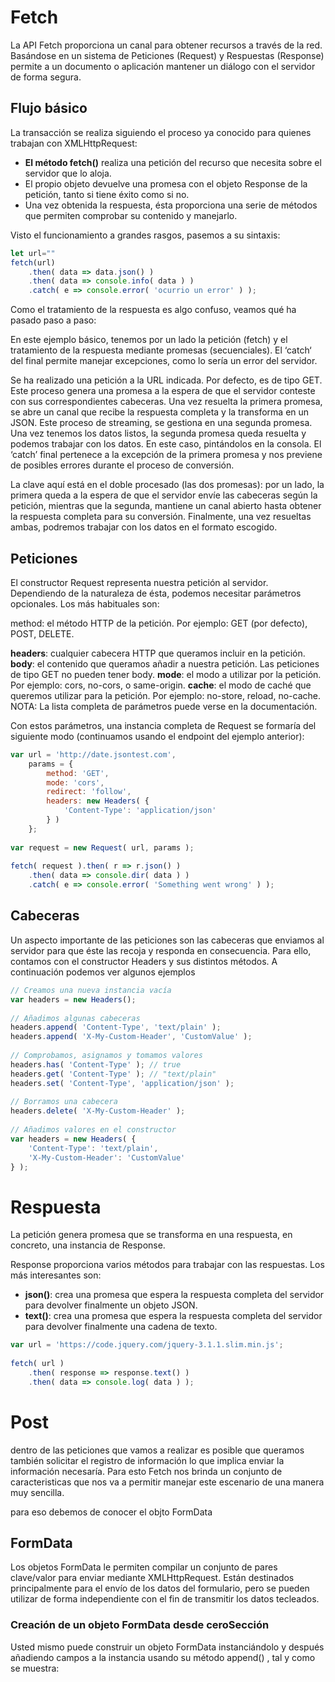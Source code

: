 # Fetch
La API Fetch proporciona un canal para obtener recursos a través de la red. Basándose en un sistema de Peticiones (Request) y Respuestas (Response) permite a un documento o aplicación mantener un diálogo con el servidor de forma segura.

## Flujo básico
La transacción se realiza siguiendo el proceso ya conocido para quienes trabajan con XMLHttpRequest:

* **El método fetch()** realiza una petición del recurso que necesita sobre el servidor que lo aloja.
* El propio objeto devuelve una promesa con el objeto Response de la petición, tanto si tiene éxito como si no.
* Una vez obtenida la respuesta, ésta proporciona una serie de métodos que permiten comprobar su contenido y manejarlo.

Visto el funcionamiento a grandes rasgos, pasemos a su sintaxis:

````javascript
let url=""
fetch(url)
    .then( data => data.json() )
    .then( data => console.info( data ) )
    .catch( e => console.error( 'ocurrio un error' ) );
````
Como el tratamiento de la respuesta es algo confuso, veamos qué ha pasado paso a paso:


En este ejemplo básico, tenemos por un lado la petición (fetch) y el tratamiento de la respuesta mediante promesas (secuenciales). El ‘catch‘ del final permite manejar excepciones, como lo sería un error del servidor.

Se ha realizado una petición a la URL indicada. Por defecto, es de tipo GET. Este proceso genera una promesa a la espera de que el servidor conteste con sus correspondientes cabeceras.
Una vez resuelta la primera promesa, se abre un canal que recibe la respuesta completa y la transforma en un JSON. Este proceso de streaming, se gestiona en una segunda promesa.
Una vez tenemos los datos listos, la segunda promesa queda resuelta y podemos trabajar con los datos. En este caso, pintándolos en la consola.
El ‘catch’ final pertenece a la excepción de la primera promesa y nos previene de posibles errores durante el proceso de conversión.

La clave aquí está en el doble procesado (las dos promesas): por un lado, la primera queda a la espera de que el servidor envíe las cabeceras según la petición, mientras que la segunda, mantiene un canal abierto hasta obtener la respuesta completa para su conversión. Finalmente, una vez resueltas ambas, podremos trabajar con los datos en el formato escogido.

## Peticiones
El constructor Request representa nuestra petición al servidor. Dependiendo de la naturaleza de ésta, podemos necesitar parámetros opcionales. Los más habituales son:

method: el método HTTP de la petición. Por ejemplo: GET (por defecto), POST, DELETE.

**headers**: cualquier cabecera HTTP que queramos incluir en la petición.
**body**: el contenido que queramos añadir a nuestra petición. Las peticiones de tipo GET no pueden tener body.
**mode**: el modo a utilizar por la petición. Por ejemplo: cors, no-cors, o same-origin.
**cache**: el modo de caché que queremos utilizar para la petición. Por ejemplo: no-store, reload, no-cache.
NOTA: La lista completa de parámetros puede verse en la documentación.

Con estos parámetros, una instancia completa de Request se formaría del siguiente modo (continuamos usando el endpoint del ejemplo anterior):

````javascript
var url = 'http://date.jsontest.com',
    params = {
        method: 'GET', 
        mode: 'cors', 
        redirect: 'follow',
        headers: new Headers( {
            'Content-Type': 'application/json'
        } )
    };     
 
var request = new Request( url, params );
 
fetch( request ).then( r => r.json() )
    .then( data => console.dir( data ) )
    .catch( e => console.error( 'Something went wrong' ) );

````


## Cabeceras
Un aspecto importante de las peticiones son las cabeceras que enviamos al servidor para que éste las recoja y responda en consecuencia. Para ello, contamos con el constructor Headers y sus distintos métodos. A continuación podemos ver algunos ejemplos

````javascript
// Creamos una nueva instancia vacía
var headers = new Headers();
 
// Añadimos algunas cabeceras
headers.append( 'Content-Type', 'text/plain' );
headers.append( 'X-My-Custom-Header', 'CustomValue' );
 
// Comprobamos, asignamos y tomamos valores
headers.has( 'Content-Type' ); // true
headers.get( 'Content-Type' ); // "text/plain"
headers.set( 'Content-Type', 'application/json' );
 
// Borramos una cabecera
headers.delete( 'X-My-Custom-Header' );
 
// Añadimos valores en el constructor
var headers = new Headers( {
    'Content-Type': 'text/plain',
    'X-My-Custom-Header': 'CustomValue'
} );
````


# Respuesta

La petición genera promesa que se transforma en una respuesta, en concreto, una instancia de Response.

Response proporciona varios métodos para trabajar con las respuestas. Los más interesantes son:

* **json()**: crea una promesa que espera la respuesta completa del servidor para devolver finalmente un objeto JSON.
* **text()**: crea una promesa que espera la respuesta completa del servidor para devolver finalmente una cadena de texto.

````javascript
var url = 'https://code.jquery.com/jquery-3.1.1.slim.min.js';
 
fetch( url )
    .then( response => response.text() )
    .then( data => console.log( data ) );

````



# Post
dentro de las peticiones que vamos a realizar es posible que queramos también solicitar el registro de información lo que implica enviar la información necesaría.
Para esto Fetch nos brinda un conjunto de caracteristicas que nos va a permitir manejar este escenario de una manera muy sencilla.

para eso debemos de conocer el objto FormData

## FormData

Los objetos FormData le permiten compilar un conjunto de pares clave/valor para enviar mediante XMLHttpRequest. Están destinados principalmente para el envío de los datos del formulario, pero se pueden utilizar de forma independiente con el fin de transmitir los datos tecleados.

### Creación de un objeto FormData desde ceroSección
Usted mismo puede construir un objeto FormData instanciándolo y después añadiendo campos a la instancia usando su método  append() , tal y como se muestra:
